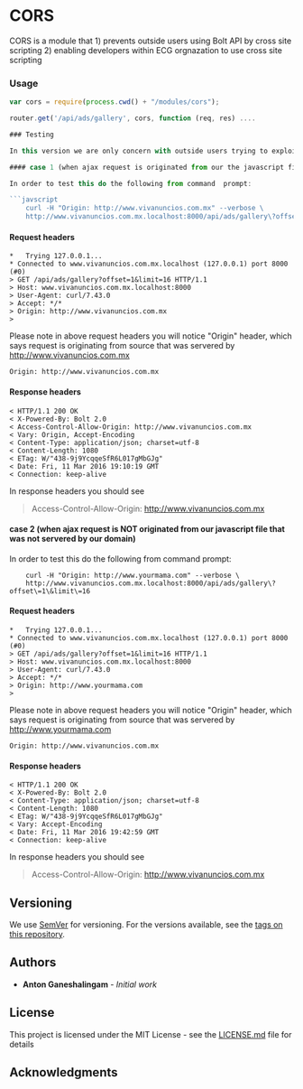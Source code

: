 # CORS 

CORS is a module that 
    1) prevents outside users using Bolt API by cross site scripting
    2) enabling developers within ECG orgnazation to use cross site scripting

### Usage

```javascript
var cors = require(process.cwd() + "/modules/cors");

router.get('/api/ads/gallery', cors, function (req, res) ....

### Testing

In this version we are only concern with outside users trying to exploit our API endpoints. 

#### case 1 (when ajax request is originated from our the javascript file that was servered by our domain)

In order to test this do the following from command  prompt:

```javscript
    curl -H "Origin: http://www.vivanuncios.com.mx" --verbose \
    http://www.vivanuncios.com.mx.localhost:8000/api/ads/gallery\?offset\=1\&limit\=16
```

#### Request headers
```
*   Trying 127.0.0.1...
* Connected to www.vivanuncios.com.mx.localhost (127.0.0.1) port 8000 (#0)
> GET /api/ads/gallery?offset=1&limit=16 HTTP/1.1
> Host: www.vivanuncios.com.mx.localhost:8000
> User-Agent: curl/7.43.0
> Accept: */*
> Origin: http://www.vivanuncios.com.mx
>

```

Please note in above request headers you will notice "Origin" header, which says request is originating from source that was servered by http://www.vivanuncios.com.mx

```
Origin: http://www.vivanuncios.com.mx
```

#### Response headers
```
< HTTP/1.1 200 OK
< X-Powered-By: Bolt 2.0
< Access-Control-Allow-Origin: http://www.vivanuncios.com.mx
< Vary: Origin, Accept-Encoding
< Content-Type: application/json; charset=utf-8
< Content-Length: 1080
< ETag: W/"438-9j9YcqqeSfR6L017gMbGJg"
< Date: Fri, 11 Mar 2016 19:10:19 GMT
< Connection: keep-alive
```

In response headers you should see 
>Access-Control-Allow-Origin: http://www.vivanuncios.com.mx

#### case 2 (when ajax request is NOT originated from our javascript file that was not servered by our domain)

In order to test this do the following from command  prompt:

```javscript
    curl -H "Origin: http://www.yourmama.com" --verbose \
    http://www.vivanuncios.com.mx.localhost:8000/api/ads/gallery\?offset\=1\&limit\=16
```

#### Request headers
```
*   Trying 127.0.0.1...
* Connected to www.vivanuncios.com.mx.localhost (127.0.0.1) port 8000 (#0)
> GET /api/ads/gallery?offset=1&limit=16 HTTP/1.1
> Host: www.vivanuncios.com.mx.localhost:8000
> User-Agent: curl/7.43.0
> Accept: */*
> Origin: http://www.yourmama.com
>

```

Please note in above request headers you will notice "Origin" header, which says request is originating from source that was servered by http://www.yourmama.com


```
Origin: http://www.vivanuncios.com.mx
```

#### Response headers
```
< HTTP/1.1 200 OK
< X-Powered-By: Bolt 2.0
< Content-Type: application/json; charset=utf-8
< Content-Length: 1080
< ETag: W/"438-9j9YcqqeSfR6L017gMbGJg"
< Vary: Accept-Encoding
< Date: Fri, 11 Mar 2016 19:42:59 GMT
< Connection: keep-alive
```

In response headers you should see 
>Access-Control-Allow-Origin: http://www.vivanuncios.com.mx


## Versioning

We use [SemVer](http://semver.org/) for versioning. For the versions available, see the [tags on this repository](https://github.com/your/project/tags). 

## Authors

* **Anton Ganeshalingam** - *Initial work* 



## License

This project is licensed under the MIT License - see the [LICENSE.md](LICENSE.md) file for details

## Acknowledgments


